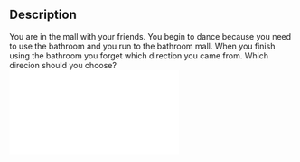 ## Description
You are in the mall with your friends. You begin to dance because you need to use the bathroom and you run to the bathroom mall. When you finish using the bathroom you forget which direction you came from. Which direcion should you choose?  
![Left](../lost-in-mall2/description.md)
